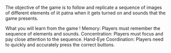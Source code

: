 The objective of the  game is to follow and replicate a sequence of images of different elements of iit patna when it gets turned on and sounds that the game presents.

What you will learn from the game !
Memory: Players must remember the sequence of elements  and sounds.
Concentration: Players must focus and pay close attention to the sequence.
Hand-Eye Coordination: Players need to quickly and accurately press the correct buttons.

